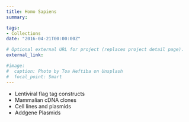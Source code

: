 ```yaml
---
title: Homo Sapiens
summary:

tags:
- Collections
date: "2016-04-21T00:00:00Z"

# Optional external URL for project (replaces project detail page).
external_link: 

#image:
#  caption: Photo by Toa Heftiba on Unsplash
#  focal_point: Smart
---
```

* Lentiviral flag tag constructs
* Mammalian cDNA clones
* Cell lines and plasmids
* Addgene Plasmids
